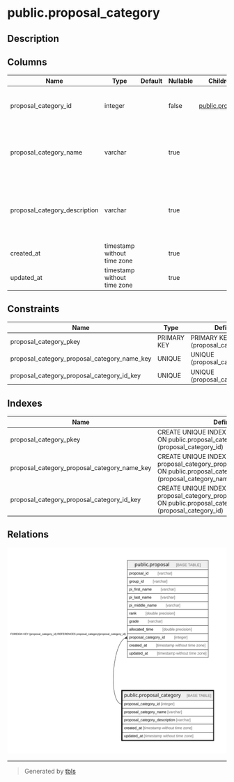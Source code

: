 # public.proposal_category

## Description

## Columns

| Name | Type | Default | Nullable | Children | Parents | Comment |
| ---- | ---- | ------- | -------- | -------- | ------- | ------- |
| proposal_category_id | integer |  | false | [public.proposal](public.proposal.md) |  | Unique identifier of proposal category |
| proposal_category_name | varchar |  | true |  |  | Proposal category name (e.g., Openuse, Keck, Gemini, and UH) |
| proposal_category_description | varchar |  | true |  |  | Proposal category description (e.g., Openuse, Time exchange, etc. |
| created_at | timestamp without time zone |  | true |  |  | Creation time |
| updated_at | timestamp without time zone |  | true |  |  | Update time |

## Constraints

| Name | Type | Definition |
| ---- | ---- | ---------- |
| proposal_category_pkey | PRIMARY KEY | PRIMARY KEY (proposal_category_id) |
| proposal_category_proposal_category_name_key | UNIQUE | UNIQUE (proposal_category_name) |
| proposal_category_proposal_category_id_key | UNIQUE | UNIQUE (proposal_category_id) |

## Indexes

| Name | Definition |
| ---- | ---------- |
| proposal_category_pkey | CREATE UNIQUE INDEX proposal_category_pkey ON public.proposal_category USING btree (proposal_category_id) |
| proposal_category_proposal_category_name_key | CREATE UNIQUE INDEX proposal_category_proposal_category_name_key ON public.proposal_category USING btree (proposal_category_name) |
| proposal_category_proposal_category_id_key | CREATE UNIQUE INDEX proposal_category_proposal_category_id_key ON public.proposal_category USING btree (proposal_category_id) |

## Relations

![er](public.proposal_category.svg)

---

> Generated by [tbls](https://github.com/k1LoW/tbls)
